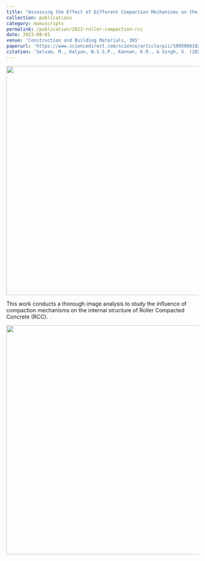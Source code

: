 ```yaml
---
title: "Assessing the Effect of Different Compaction Mechanisms on the Internal Structure of Roller Compacted Concrete"
collection: publications
category: manuscripts
permalink: /publication/2023-roller-compaction-rcc
date: 2023-09-01
venue: 'Construction and Building Materials, 365'
paperurl: 'https://www.sciencedirect.com/science/article/pii/S095006182203728X'
citation: 'Selvam, M., Kalyan, N.S.S.P., Kannan, K.R., & Singh, S. (2023). "Assessing the Effect of Different Compaction Mechanisms on the Internal Structure of Roller Compacted Concrete." <i>Construction and Building Materials</i>, 365.'
---
```

<img src="https://pkc137.github.io/sudo_template_website/images/image_2.png" width="600">

This work conducts a thorough image analysis to study the influence of compaction mechanisms on the internal structure of Roller Compacted Concrete (RCC).

<img src="https://pkc137.github.io/sudo_template_website/images/image_conc_2.png" width="600">
